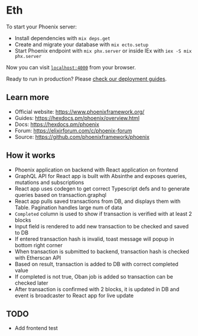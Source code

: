 # Eth

To start your Phoenix server:

  * Install dependencies with `mix deps.get`
  * Create and migrate your database with `mix ecto.setup`
  * Start Phoenix endpoint with `mix phx.server` or inside IEx with `iex -S mix phx.server`

Now you can visit [`localhost:4000`](http://localhost:4000) from your browser.

Ready to run in production? Please [check our deployment guides](https://hexdocs.pm/phoenix/deployment.html).

## Learn more

  * Official website: https://www.phoenixframework.org/
  * Guides: https://hexdocs.pm/phoenix/overview.html
  * Docs: https://hexdocs.pm/phoenix
  * Forum: https://elixirforum.com/c/phoenix-forum
  * Source: https://github.com/phoenixframework/phoenix

## How it works

- Phoenix application on backend with React application on frontend
- GraphQL API for React app is built with Absinthe and exposes queries, mutations and subscriptions
- React app uses codegen to get correct Typescript defs and to generate queries based on transaction.graphql
- React app pulls saved transactions from DB, and displays them with Table. Pagination handles large num of data
- `Completed` column is used to show if transaction is verified with at least 2 blocks
- Input field is rendered to add new transaction to be checked and saved to DB
- If entered transaction hash is invalid, toast message will popup in bottom right corner
- When transaction is submitted to backend, transaction hash is checked with Etherscan API
- Based on result, transaction is added to DB with correct completed value
- If completed is not true, Oban job is added so transaction can be checked later
- After transaction is confirmed with 2 blocks, it is updated in DB and event is broadcaster to React app for live update

## TODO
- Add frontend test